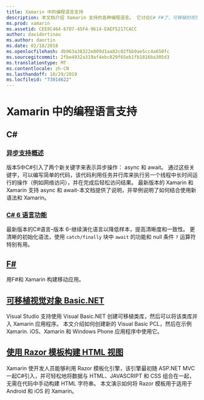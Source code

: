 ```yaml
---
title: Xamarin 中的编程语言支持
description: 本文档介绍 Xamarin 支持的各种编程语言。 它讨论C# F#了、可移植的视觉 Basic.NET 和 Razor 模板。
ms.prod: xamarin
ms.assetid: CEE8C464-67D7-45F4-9614-EAEF5217CACC
author: davidortinau
ms.author: daortin
ms.date: 02/18/2018
ms.openlocfilehash: db963a38322e809d1aa82c02fbb9ae5cc4a650fc
ms.sourcegitcommit: 2fbe4932a319af4ebc829f65eb1fb1816ba305d3
ms.translationtype: MT
ms.contentlocale: zh-CN
ms.lasthandoff: 10/29/2019
ms.locfileid: "73014622"
---
```

# <a name="programming-language-support-in-xamarin"></a>Xamarin 中的编程语言支持

## <a name="c"></a>C\#

### <a name="async-support-overviewcross-platformplatformasyncmd"></a>[异步支持概述](~/cross-platform/platform/async.md)

版本5中C#引入了两个新关键字来表示异步操作： async 和 await。 通过这些关键字，可以编写简单的代码，该代码利用任务并行库来执行另一个线程中长时间运行的操作（例如网络访问），并在完成后轻松访问结果。 最新版本的 Xamarin 和 Xamarin 支持 async 和 await-本文档提供了说明，并举例说明了如何结合使用新语法和 Xamarin。

### <a name="c-6-language-featurescross-platformplatformcsharp-sixmd"></a>[C# 6 语言功能](~/cross-platform/platform/csharp-six.md)

最新版本的C#语言–版本 6-继续演化语言以降低样本，提高清晰度和一致性。 更清晰的初始化语法，使用 `catch/finally` 块中 `await` 的功能和 null 条件 `?` 运算符特别有用。

## <a name="ffsharpindexmd"></a>[F#](fsharp/index.md)

用F#和 Xamarin 构建移动应用。

## <a name="portable-visual-basicnetcross-platformplatformvisual-basicindexmd"></a>[可移植视觉对象 Basic.NET](~/cross-platform/platform/visual-basic/index.md)

Visual Studio 支持使用 Visual Basic.NET 创建可移植类库，然后可以将该类库并入 Xamarin 应用程序。 本文介绍如何创建新的 Visual Basic PCL，然后在示例 Xamarin. iOS、Xamarin 和 Windows Phone 应用程序中使用它。

## <a name="building-html-views-using-razor-templatescross-platformplatformrazor-html-templatesindexmd"></a>[使用 Razor 模板构建 HTML 视图](~/cross-platform/platform/razor-html-templates/index.md)

Xamarin 使开发人员能够利用 Razor 模板化引擎，该引擎最初随 ASP.NET MVC 一起C#引入，并可轻松地将数据与 HTML、JAVASCRIPT 和 CSS 组合在一起，无需在代码中手动构建 HTML 字符串。
本文演示如何将 Razor 模板用于适用于 Android 和 iOS 的 Xamarin。
